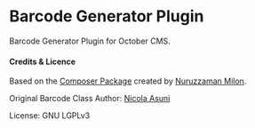 # Barcode Generator Plugin

Barcode Generator Plugin for October CMS.

#### Credits & Licence

Based on the [Composer Package](https://packagist.org/packages/milon/barcode) created by [Nuruzzaman Milon](http://milon.im).

Original Barcode Class Author: [Nicola Asuni](http://www.tcpdf.org/)

License: GNU LGPLv3
